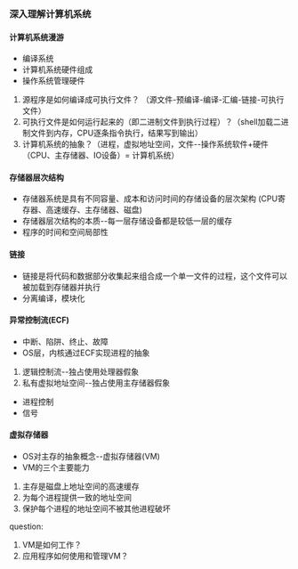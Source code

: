 ### 深入理解计算机系统

#### 计算机系统漫游
* 编译系统
* 计算机系统硬件组成
* 操作系统管理硬件

1. 源程序是如何编译成可执行文件？ 
（源文件-预编译-编译-汇编-链接-可执行文件）
2. 可执行文件是如何运行起来的（即二进制文件到执行过程）？（shell加载二进制文件到内存，CPU逐条指令执行，结果写到输出）
3. 计算机系统的抽象？（进程，虚拟地址空间，文件--操作系统软件+硬件（CPU、主存储器、IO设备）= 计算机系统）


#### 存储器层次结构


* 存储器系统是具有不同容量、成本和访问时间的存储设备的层次架构
  (CPU寄存器、高速缓存、主存储器、磁盘)
* 存储器层次结构的本质--每一层存储设备都是较低一层的缓存
* 程序的时间和空间局部性

#### 链接

* 链接是将代码和数据部分收集起来组合成一个单一文件的过程，这个文件可以被加载到存储器并执行
* 分离编译，模块化

#### 异常控制流(ECF)
* 中断、陷阱、终止、故障
* OS层，内核通过ECF实现进程的抽象
1. 逻辑控制流--独占使用处理器假象
2. 私有虚拟地址空间--独占使用主存储器假象
* 进程控制
* 信号

#### 虚拟存储器
* OS对主存的抽象概念--虚拟存储器(VM)
* VM的三个主要能力
1. 主存是磁盘上地址空间的高速缓存
2. 为每个进程提供一致的地址空间
3. 保护每个进程的地址空间不被其他进程破坏

question:
1. VM是如何工作？
2. 应用程序如何使用和管理VM？
